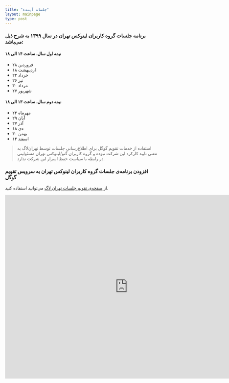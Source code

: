 ```yaml
---
title: "جلسات آینده"
layout: mainpage
type: post
---
```

### برنامه جلسات گروه کاربران لینوکس تهران در سال ۱۳۹۹ به شرح ذیل می‌باشد:
#### نیمه اول سال، ساعت ۱۴ الی ۱۸
* ۲۸ فروردین
* ۱۸ اردیبهشت
* ۲۲ خرداد
* ۲۶ تیر
* ۳۰ مرداد
* ۲۷ شهریور

#### نیمه دوم سال، ساعت ۱۳ الی ۱۸
* ۲۴ مهرماه
* ۲۹ آبان
* ۲۷ آذر
* ۱۸ دی
* ۳۰ بهمن
* ۱۴ اسفند

> استفاده از خدمات تقویم گوگل برای اطلاع‌رسانی جلسات توسط تهران‌لاگ به معنی تایید کارکرد این شرکت نبوده و گروه کاربران گنو/لینوکس تهران مسئولیتی در رابطه با سیاست حفظ اسرار این شرکت ندارد.

### افزودن برنامه‌ی جلسات گروه کاربران لینوکس تهران به سرویس تقویم گوگل
از [صفحه‌ی تقویم جلسات تهران لاگ](https://calendar.google.com/calendar?cid=MHY3M3Z0czVoYnU5N3Nmajk0Mzdtcmc1cGNAZ3JvdXAuY2FsZW5kYXIuZ29vZ2xlLmNvbQ) می‌توانید استفاده کنید.

 <iframe src="https://calendar.google.com/calendar/embed?src=0v73vts5hbu97sfj9437mrg5pc%40group.calendar.google.com&ctz=Asia%2FTehran" style="border: 0" width="800" height="600" frameborder="0" scrolling="no"></iframe>